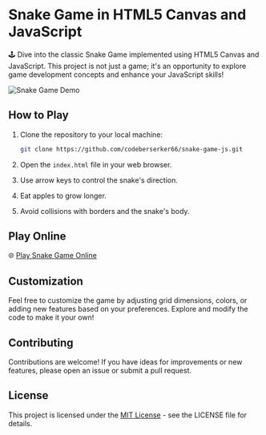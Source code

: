 
# Snake Game in HTML5 Canvas and JavaScript

🕹️ Dive into the classic Snake Game implemented using HTML5 Canvas and JavaScript. This project is not just a game; it's an opportunity to explore game development concepts and enhance your JavaScript skills!

![Snake Game Demo](https://s13.gifyu.com/images/SjKkN.gif)

## How to Play

1. Clone the repository to your local machine:

   ```bash
   git clone https://github.com/codeberserker66/snake-game-js.git
   ```
2. Open the `index.html` file in your web browser.
3. Use arrow keys to control the snake's direction.
4. Eat apples to grow longer.
5. Avoid collisions with borders and the snake's body.

## Play Online

🌐 [Play Snake Game Online](https://codeberserker66.github.io/snake-game-js)

## Customization

Feel free to customize the game by adjusting grid dimensions, colors, or adding new features based on your preferences. Explore and modify the code to make it your own!

## Contributing

Contributions are welcome! If you have ideas for improvements or new features, please open an issue or submit a pull request.

## License

This project is licensed under the [MIT License](LICENSE) - see the LICENSE file for details.
